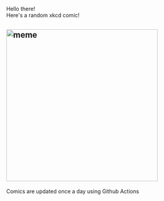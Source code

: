 Hello there! <br>Here's a random xkcd comic!<br>
## <img src="https://imgs.xkcd.com/comics/excel_lambda.png" alt="meme" width="400"/><br>
Comics are updated once a day using Github Actions